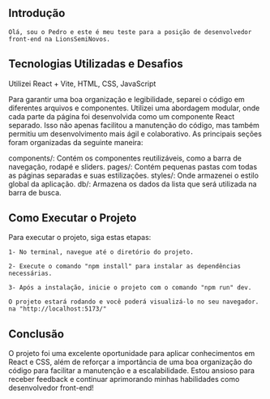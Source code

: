 ## Introdução

    Olá, sou o Pedro e este é meu teste para a posição de desenvolvedor front-end na LionsSemiNovos.

## Tecnologias Utilizadas e Desafios

Utilizei React + Vite, HTML, CSS, JavaScript

Para garantir uma boa organização e legibilidade, separei o código em diferentes arquivos e componentes. Utilizei uma abordagem modular, onde cada parte da página foi desenvolvida como um componente React separado. Isso não apenas facilitou a manutenção do código, mas     também permitiu um desenvolvimento mais ágil e colaborativo. As principais seções foram organizadas da seguinte maneira:

components/: Contém os componentes reutilizáveis, como a barra de navegação, rodapé e sliders.
pages/: Contém pequenas pastas com todas as páginas separadas e suas estilizações.
styles/: Onde armazenei o estilo global da aplicação.
db/: Armazena os dados da lista que será utilizada na barra de busca.

## Como Executar o Projeto

Para executar o projeto, siga estas etapas:

    1- No terminal, navegue até o diretório do projeto.

    2- Execute o comando "npm install" para instalar as dependências necessárias.
 
    3- Após a instalação, inicie o projeto com o comando "npm run" dev.

    O projeto estará rodando e você poderá visualizá-lo no seu navegador. na "http://localhost:5173/"

## Conclusão

O projeto foi uma excelente oportunidade para aplicar conhecimentos em React e CSS, além de reforçar a importância de uma boa organização do código para facilitar a manutenção e a escalabilidade. Estou ansioso para receber feedback e continuar aprimorando minhas           habilidades como desenvolvedor front-end!
